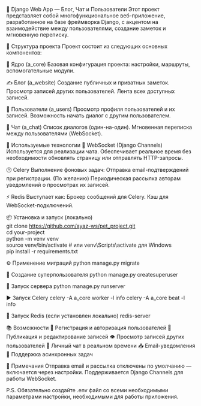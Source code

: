 📝 Django Web App — Блог, Чат и Пользователи
Этот проект представляет собой многофункциональное веб-приложение, разработанное на базе фреймворка Django, 
с акцентом на взаимодействие между пользователями, создание заметок и мгновенную переписку.

🔧 Структура проекта
Проект состоит из следующих основных компонентов:

🧠 Ядро (a_core)
Базовая конфигурация проекта: настройки, маршруты, вспомогательные модули.

✍️ Блог (a_website)
Создание публичных и приватных заметок.
Просмотр записей других пользователей.
Лента всех доступных записей.

👥 Пользователи (a_users)
Просмотр профиля пользователей и их записей.
Возможность начать диалог с другим пользователем.

💬 Чат (a_chat)
Список диалогов (один-на-один).
Мгновенная переписка между пользователями (WebSocket).

🚀 Используемые технологии
🔌 WebSocket (Django Channels)
Используется для реализации чата.
Обеспечивает реальное время без необходимости обновлять страницу или отправлять HTTP-запросы.

🕒 Celery
Выполнение фоновых задач:
Отправка email-подтверждений при регистрации.
(По желанию) Периодическая рассылка авторам уведомлений о просмотрах их записей.

⚡ Redis
Выступает как:
Брокер сообщений для Celery.
Кэш для WebSocket-подключений.

📦 Установка и запуск (локально)  
git clone https://github.com/ayaz-ws/pet_project.git  
cd your-project  
python -m venv venv  
source venv/bin/activate   # или venv\Scripts\activate для Windows  
pip install -r requirements.txt


⚙️ Применение миграций
python manage.py migrate

👤 Создание суперпользователя
python manage.py createsuperuser

🚀 Запуск сервера
python manage.py runserver

▶️ Запуск Celery
celery -A a_core worker -l info
celery -A a_core beat -l info

🔁 Запуск Redis (если установлен локально)
redis-server

📚 Возможности
🔐 Регистрация и авторизация пользователей
📝 Публикация и редактирование записей
👁 Просмотр записей других пользователей
💬 Личный чат в реальном времени
📥 Email-уведомления
🧵 Поддержка асинхронных задач

📌 Примечания
Отправка email и рассылка отключены по умолчанию — включается через настройки.
Поддерживается Django Channels для работы WebSocket.

P.S. Обязательно создайте .env файл со всеми необходимыми параметрами настройки,
необходимыми для работы приложения.
